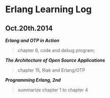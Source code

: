 Erlang Learning Log
===========  


Oct.20th.2014
---
***Erlang and OTP in Action***  
>	chapter 6, code and debug program;  

***The Architecture of Open Source Applications***  
>	chapter 15, Riak and Erlang/OTP

***Programming Erlang, 2nd***
>	summarize chapter 1 to chapter 4



